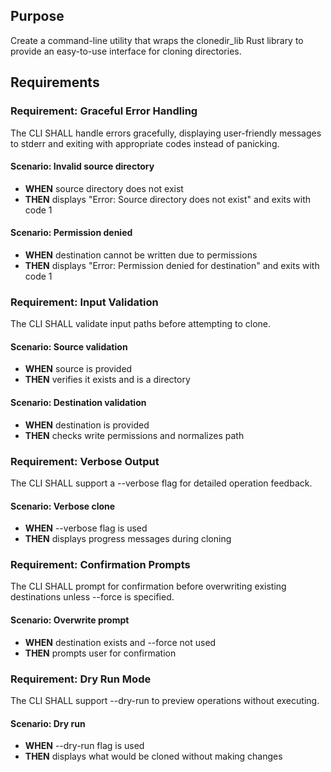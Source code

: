 ## Purpose
Create a command-line utility that wraps the clonedir_lib Rust library to provide an easy-to-use interface for cloning directories.
## Requirements
### Requirement: Graceful Error Handling
The CLI SHALL handle errors gracefully, displaying user-friendly messages to stderr and exiting with appropriate codes instead of panicking.

#### Scenario: Invalid source directory
- **WHEN** source directory does not exist
- **THEN** displays "Error: Source directory does not exist" and exits with code 1

#### Scenario: Permission denied
- **WHEN** destination cannot be written due to permissions
- **THEN** displays "Error: Permission denied for destination" and exits with code 1

### Requirement: Input Validation
The CLI SHALL validate input paths before attempting to clone.

#### Scenario: Source validation
- **WHEN** source is provided
- **THEN** verifies it exists and is a directory

#### Scenario: Destination validation
- **WHEN** destination is provided
- **THEN** checks write permissions and normalizes path

### Requirement: Verbose Output
The CLI SHALL support a --verbose flag for detailed operation feedback.

#### Scenario: Verbose clone
- **WHEN** --verbose flag is used
- **THEN** displays progress messages during cloning

### Requirement: Confirmation Prompts
The CLI SHALL prompt for confirmation before overwriting existing destinations unless --force is specified.

#### Scenario: Overwrite prompt
- **WHEN** destination exists and --force not used
- **THEN** prompts user for confirmation

### Requirement: Dry Run Mode
The CLI SHALL support --dry-run to preview operations without executing.

#### Scenario: Dry run
- **WHEN** --dry-run flag is used
- **THEN** displays what would be cloned without making changes

